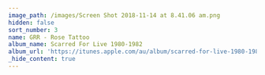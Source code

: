 ```yaml
---
image_path: /images/Screen Shot 2018-11-14 at 8.41.06 am.png
hidden: false
sort_number: 3
name: GRR - Rose Tattoo
album_name: Scarred For Live 1980-1982
album_url: 'https://itunes.apple.com/au/album/scarred-for-live-1980-1982/1438170596'
_hide_content: true
---
```


